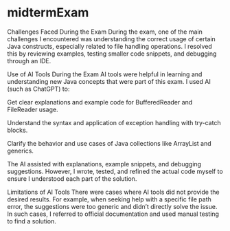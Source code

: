 # midtermExam

Challenges Faced During the Exam
During the exam, one of the main challenges I encountered was understanding the correct usage of certain Java constructs, especially related to file handling operations. I resolved this by reviewing examples, testing smaller code snippets, and debugging through an IDE.

Use of AI Tools During the Exam
AI tools were helpful in learning and understanding new Java concepts that were part of this exam. I used AI (such as ChatGPT) to:

Get clear explanations and example code for BufferedReader and FileReader usage.

Understand the syntax and application of exception handling with try-catch blocks.

Clarify the behavior and use cases of Java collections like ArrayList and generics.

The AI assisted with explanations, example snippets, and debugging suggestions. However, I wrote, tested, and refined the actual code myself to ensure I understood each part of the solution.

Limitations of AI Tools
There were cases where AI tools did not provide the desired results. For example, when seeking help with a specific file path error, the suggestions were too generic and didn’t directly solve the issue. In such cases, I referred to official documentation and used manual testing to find a solution.
